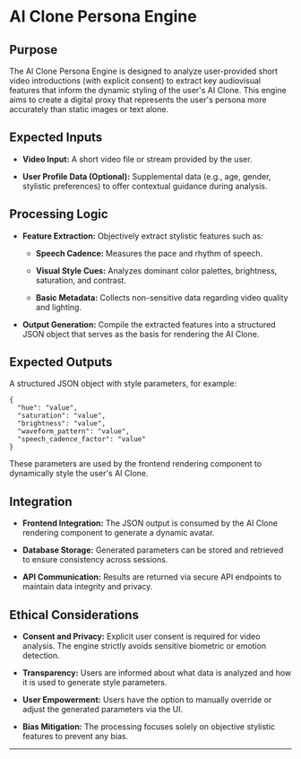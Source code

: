 # AI Clone Persona Engine

## Purpose

The AI Clone Persona Engine is designed to analyze user-provided short video introductions (with explicit consent) to extract key audiovisual features that inform the dynamic styling of the user's AI Clone. This engine aims to create a digital proxy that represents the user's persona more accurately than static images or text alone.

## Expected Inputs

* **Video Input:** A short video file or stream provided by the user.

* **User Profile Data (Optional):** Supplemental data (e.g., age, gender, stylistic preferences) to offer contextual guidance during analysis.

## Processing Logic

* **Feature Extraction:** Objectively extract stylistic features such as:

  * **Speech Cadence:** Measures the pace and rhythm of speech.

  * **Visual Style Cues:** Analyzes dominant color palettes, brightness, saturation, and contrast.

  * **Basic Metadata:** Collects non-sensitive data regarding video quality and lighting.

* **Output Generation:** Compile the extracted features into a structured JSON object that serves as the basis for rendering the AI Clone.

## Expected Outputs

A structured JSON object with style parameters, for example:

```
{
  "hue": "value",
  "saturation": "value",
  "brightness": "value",
  "waveform_pattern": "value",
  "speech_cadence_factor": "value"
}

```

These parameters are used by the frontend rendering component to dynamically style the user's AI Clone.

## Integration

* **Frontend Integration:** The JSON output is consumed by the AI Clone rendering component to generate a dynamic avatar.

* **Database Storage:** Generated parameters can be stored and retrieved to ensure consistency across sessions.

* **API Communication:** Results are returned via secure API endpoints to maintain data integrity and privacy.

## Ethical Considerations

* **Consent and Privacy:** Explicit user consent is required for video analysis. The engine strictly avoids sensitive biometric or emotion detection.

* **Transparency:** Users are informed about what data is analyzed and how it is used to generate style parameters.

* **User Empowerment:** Users have the option to manually override or adjust the generated parameters via the UI.

* **Bias Mitigation:** The processing focuses solely on objective stylistic features to prevent any bias.

---

